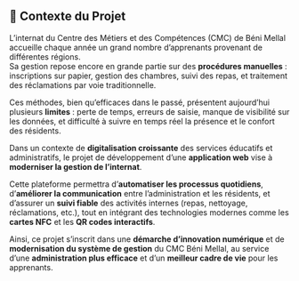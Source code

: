 ## 🏫 Contexte du Projet

L’internat du Centre des Métiers et des Compétences (CMC) de Béni Mellal accueille chaque année un grand nombre d’apprenants provenant de différentes régions.  
Sa gestion repose encore en grande partie sur des **procédures manuelles** : inscriptions sur papier, gestion des chambres, suivi des repas, et traitement des réclamations par voie traditionnelle.

Ces méthodes, bien qu’efficaces dans le passé, présentent aujourd’hui plusieurs **limites** : perte de temps, erreurs de saisie, manque de visibilité sur les données, et difficulté à suivre en temps réel la présence et le confort des résidents.

Dans un contexte de **digitalisation croissante** des services éducatifs et administratifs, le projet de développement d’une **application web** vise à **moderniser la gestion de l’internat**.

Cette plateforme permettra d’**automatiser les processus quotidiens**, d’**améliorer la communication** entre l’administration et les résidents, et d’assurer un **suivi fiable** des activités internes (repas, nettoyage, réclamations, etc.), tout en intégrant des technologies modernes comme les **cartes NFC** et les **QR codes interactifs**.

Ainsi, ce projet s’inscrit dans une **démarche d’innovation numérique** et de **modernisation du système de gestion** du CMC Béni Mellal, au service d’une **administration plus efficace** et d’un **meilleur cadre de vie** pour les apprenants.
